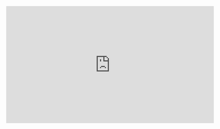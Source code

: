 <iframe width="560" height="315" src="https://www.youtube.com/embed/k2c6QasWuw0" frameborder="0" allowfullscreen></iframe>
